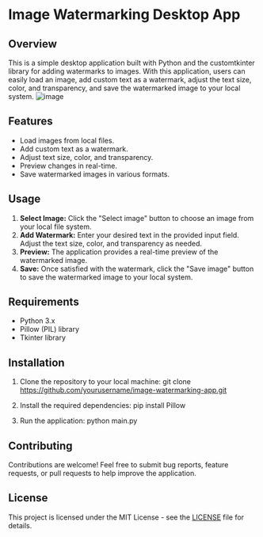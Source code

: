 # Image Watermarking Desktop App

## Overview
This is a simple desktop application built with Python and the customtkinter library for adding watermarks to images. With this application, users can easily load an image, add custom text as a watermark, adjust the text size, color, and transparency, and save the watermarked image to your local system.
![image](https://github.com/CristiMCV91/ImageWatermarkingDesktop/assets/166052941/c0c22fc3-90be-4a9e-b3ef-8843c43007f3)



## Features
- Load images from local files.
- Add custom text as a watermark.
- Adjust text size, color, and transparency.
- Preview changes in real-time.
- Save watermarked images in various formats.

## Usage
1. **Select Image:** Click the "Select image" button to choose an image from your local file system.
2. **Add Watermark:** Enter your desired text in the provided input field. Adjust the text size, color, and transparency as needed.
3. **Preview:** The application provides a real-time preview of the watermarked image.
4. **Save:** Once satisfied with the watermark, click the "Save image" button to save the watermarked image to your local system.

## Requirements
- Python 3.x
- Pillow (PIL) library
- Tkinter library

## Installation
1. Clone the repository to your local machine:
    git clone https://github.com/yourusername/image-watermarking-app.git

2. Install the required dependencies:
    pip install Pillow

3. Run the application:
    python main.py

   
## Contributing
Contributions are welcome! Feel free to submit bug reports, feature requests, or pull requests to help improve the application.

## License
This project is licensed under the MIT License - see the [LICENSE](LICENSE) file for details.

